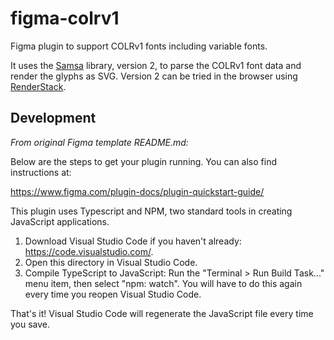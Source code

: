 # figma-colrv1

Figma plugin to support COLRv1 fonts including variable fonts.

It uses the [Samsa](https://github.com/Lorp/samsa) library, version 2, to parse the COLRv1 font data and render the glyphs as SVG. Version 2 can be tried in the browser using [RenderStack](https://lorp.github.io/renderstack/).

## Development

*From original Figma template README.md:*

Below are the steps to get your plugin running. You can also find instructions at:

  https://www.figma.com/plugin-docs/plugin-quickstart-guide/

This plugin uses Typescript and NPM, two standard tools in creating JavaScript applications.

1. Download Visual Studio Code if you haven't already: https://code.visualstudio.com/.
2. Open this directory in Visual Studio Code.
3. Compile TypeScript to JavaScript: Run the "Terminal > Run Build Task..." menu item,
    then select "npm: watch". You will have to do this again every time
    you reopen Visual Studio Code.

That's it! Visual Studio Code will regenerate the JavaScript file every time you save.
